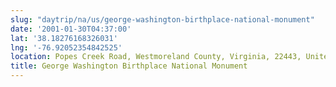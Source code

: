 ```yaml
---
slug: "daytrip/na/us/george-washington-birthplace-national-monument"
date: '2001-01-30T04:37:00'
lat: '38.18276168326031'
lng: '-76.92052354842525'
location: Popes Creek Road, Westmoreland County, Virginia, 22443, United States
title: George Washington Birthplace National Monument
---
```



